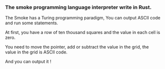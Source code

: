 ### The smoke programming language interpreter write in Rust.

The Smoke has a Turing programming paradigm, You can output ASCII code and run some statements.

At first, you have a row of ten thousand squares and the value in each cell is zero.

You need to move the pointer, add or subtract the value in the grid, the value in the grid is ASCII code.

And you can output it !
